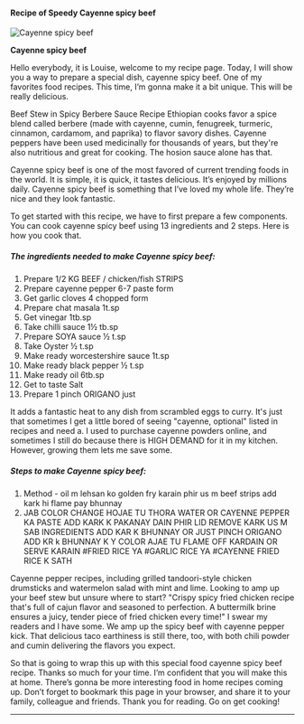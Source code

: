             

#### Recipe of Speedy Cayenne spicy beef

![Cayenne spicy beef](https://img-global.cpcdn.com/recipes/cbd5541efe90ac8e/751x532cq70/cayenne-spicy-beef-recipe-main-photo.jpg)

**Cayenne spicy beef**

Hello everybody, it is Louise, welcome to my recipe page. Today, I will show you a way to prepare a special dish, cayenne spicy beef. One of my favorites food recipes. This time, I’m gonna make it a bit unique. This will be really delicious.

Beef Stew in Spicy Berbere Sauce Recipe Ethiopian cooks favor a spice blend called berbere (made with cayenne, cumin, fenugreek, turmeric, cinnamon, cardamom, and paprika) to flavor savory dishes. Cayenne peppers have been used medicinally for thousands of years, but they're also nutritious and great for cooking. The hosion sauce alone has that.

Cayenne spicy beef is one of the most favored of current trending foods in the world. It is simple, it is quick, it tastes delicious. It’s enjoyed by millions daily. Cayenne spicy beef is something that I’ve loved my whole life. They’re nice and they look fantastic.

To get started with this recipe, we have to first prepare a few components. You can cook cayenne spicy beef using 13 ingredients and 2 steps. Here is how you cook that.

##### The ingredients needed to make Cayenne spicy beef:

1.  Prepare 1/2 KG BEEF / chicken/fish STRIPS
2.  Prepare cayenne pepper 6-7 paste form
3.  Get garlic cloves 4 chopped form
4.  Prepare chat masala 1t.sp
5.  Get vinegar 1tb.sp
6.  Take chilli sauce 1½ tb.sp
7.  Prepare SOYA sauce ½ t.sp
8.  Take Oyster ½ t.sp
9.  Make ready worcestershire sauce 1t.sp
10.  Make ready black pepper ½ t.sp
11.  Make ready oil 6tb.sp
12.  Get to taste Salt
13.  Prepare 1 pinch ORIGANO just

It adds a fantastic heat to any dish from scrambled eggs to curry. It's just that sometimes I get a little bored of seeing "cayenne, optional" listed in recipes and need a. I used to purchase cayenne powders online, and sometimes I still do because there is HIGH DEMAND for it in my kitchen. However, growing them lets me save some.

##### Steps to make Cayenne spicy beef:

1.  Method - oil m lehsan ko golden fry karain phir us m beef strips add kark hi flame pay bhunnay
2.  JAB COLOR CHANGE HOJAE TU THORA WATER OR CAYENNE PEPPER KA PASTE ADD KARK K PAKANAY DAIN PHIR LID REMOVE KARK US M SAB INGREDIENTS ADD KAR K BHUNNAY OR JUST PINCH ORIGANO ADD KR k BHUNNAY K Y COLOR AJAE TU FLAME OFF KARDAIN OR SERVE KARAIN #FRIED RICE YA #GARLIC RICE YA #CAYENNE FRIED RICE K SATH

Cayenne pepper recipes, including grilled tandoori-style chicken drumsticks and watermelon salad with mint and lime. Looking to amp up your beef stew but unsure where to start? "Crispy spicy fried chicken recipe that's full of cajun flavor and seasoned to perfection. A buttermilk brine ensures a juicy, tender piece of fried chicken every time!" I swear my readers and I have some. We amp up the spicy beef with cayenne pepper kick. That delicious taco earthiness is still there, too, with both chili powder and cumin delivering the flavors you expect.

So that is going to wrap this up with this special food cayenne spicy beef recipe. Thanks so much for your time. I’m confident that you will make this at home. There’s gonna be more interesting food in home recipes coming up. Don’t forget to bookmark this page in your browser, and share it to your family, colleague and friends. Thank you for reading. Go on get cooking!

* * *